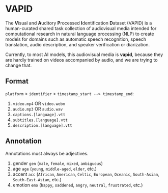 # VAPID
The **V**isual and **A**uditory **P**rocessed **I**dentification **D**ataset (VAPID) is a human-curated shared task collection of audiovisual media intended for computational research in natural language processing (NLP) to create models for domains such as automatic speech recognition, speech translation, audio description, and speaker verification or diarization.

Currently, to most AI models, this audiovisual media is **vapid**, because they are hardly trained on videos accompanied by audio, and we are trying to change that.

## Format
`platform` > `identifier` > `timestamp_start --> timestamp_end`:
1. `video.mp4` OR `video.webm`
2. `audio.mp3` OR `audio.wav`
3. `captions.[language].vtt`
4. `subtitles.[language].vtt`
5. `description.[language].vtt`

## Annotation
Annotations must always be adjectives.
1. gender `gen` (`male`, `female`, `mixed`, `ambiguous`)
2. age `age` (`young`, `middle-aged`, `elder`, etc.)
3. accent `acc` (`African`, `American`, `Celtic`, `European`, `Oceanic`, `South-Asian`, `South-East-Asian`, etc.)
4. emotion `emo` (`happy`, `saddened`, `angry`, `neutral`, `frustrated`, etc.)
